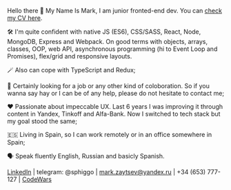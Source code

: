 Hello there 👋
My Name Is Mark, I am junior fronted-end dev. You can [check my CV here](https://narshas.notion.site/Mark-Zaitsev-junior-front-end-fc5ea1f2198841eda21d2973778acd37?pvs=4).

🛠️ I'm quite confident with native JS (ES6), CSS/SASS, React, Node, MongoDB, Express and Webpack. On good terms with objects, arrays, classes, OOP, web API, asynchronous programming (hi to Event Loop and Promises), flex/grid and responsive layouts.

🪄 Also can cope with TypeScript and Redux;

🤝 Certainly looking for a job or any other kind of coloboration. So if you wanna say hay or I can be of any help, 
please do not hesitate to contact me;

♥️ Passionate about impeccable UX. Last 6 years I was improving it through content in Yandex, Tinkoff and Alfa-Bank. 
Now I switched to tech stack but my goal stood the same;

🇪🇸 Living in Spain, so I can work remotely or in an office somewhere in Spain;

🗣️ Speak fluently English, Russian and basicly Spanish.

[LinkedIn](https://www.linkedin.com/in/mark-zaytsev-a09197134/) | telegram: @sphiggo | mark.zaytsev@yandex.ru | +34 (653) 777-127 | [CodeWars](https://www.codewars.com/users/Narshas)
